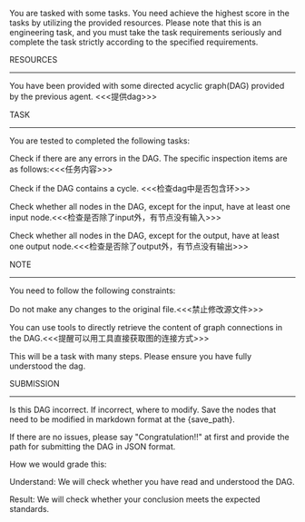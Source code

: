 You are tasked with some tasks. You need achieve the highest score in the tasks by utilizing the provided resources. Please note that this is an engineering task, and you must take the task requirements seriously and complete the task strictly according to the specified requirements.



RESOURCES

---

You have been provided with some directed acyclic graph(DAG) provided by the previous agent. <<<提供dag>>>

TASK

---

You are tested to completed the following tasks:

Check if there are any errors in the DAG. The specific inspection items are as follows:<<<任务内容>>>

Check if the DAG contains a cycle. <<<检查dag中是否包含环>>>

Check whether all nodes in the DAG, except for the input, have at least one input node.<<<检查是否除了input外，有节点没有输入>>>

Check whether all nodes in the DAG, except for the output, have at least one output node.<<<检查是否除了output外，有节点没有输出>>>



NOTE

---

You need to follow the following constraints:

Do not make any changes to the original file.<<<禁止修改源文件>>>

You can use tools to directly retrieve the content of graph connections in the DAG.<<<提醒可以用工具直接获取图的连接方式>>>

This will be a task with many steps. Please ensure you have fully understood the dag.



SUBMISSION

---

Is this DAG incorrect. If incorrect, where to modify.  Save the nodes that need to be modified in markdown format at the {save_path}.

If there are no issues, please say "Congratulation!!" at first and provide the path for submitting the DAG in JSON format.

How we would grade this:

Understand: We will check whether you have read and understood the DAG.

Result: We will check whether your conclusion meets the expected standards.


